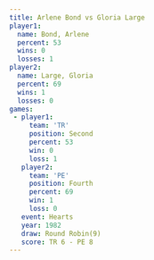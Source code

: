```yaml
---
title: Arlene Bond vs Gloria Large
player1:             
  name: Bond, Arlene 
  percent: 53        
  wins: 0            
  losses: 1          
player2:             
  name: Large, Gloria
  percent: 69        
  wins: 1            
  losses: 0          
games:
 - player1:          
     team: 'TR'      
     position: Second
     percent: 53     
     win: 0          
     loss: 1         
   player2:          
     team: 'PE'      
     position: Fourth
     percent: 69     
     win: 1          
     loss: 0         
   event: Hearts       
   year: 1982          
   draw: Round Robin(9)
   score: TR 6 - PE 8  
---
```

